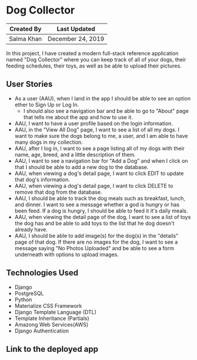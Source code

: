 # Dog Collector

Created By | Last Updated
-----------|--------------
Salma Khan | December 24, 2019

In this project, I have created a modern full-stack reference application named "Dog Collector" where you can keep track of all of your dogs, their feeding schedules, their toys, as well as be able to upload their pictures. 

## User Stories 
* As a user (AAU), when I land in the app I should be able to see an option ether to Sign Up or Log In. 
    * I should also see a navigation bar and be able to go to "About" page that tells me about the app and how to use it.
* AAU, I want to have a user profile based on the login information. 
* AAU,  in the "View All Dog" page, I want  to see a list of all my dogs. I want to make sure the dogs belong to me, a user, and I am able to have many dogs in my collection. 
* AAU, after I log in, I want to see a page listing all of my dogs with their name, age, breed, and a little description of them.
* AAU, I want to see a navigation bar for "Add a Dog" and when I click on that I should be able to add a new dog to the database. 
* AAU, when viewing a dog's detail page, I want to click EDIT to update that dog's information.
* AAU, when viewing a dog's detail page, I want to click DELETE to remove that dog from the database. 
* AAU, I should be able to track the dog meals such as breakfast, lunch, and dinner. I want to see a message whether a god is hungry or has been feed. If a dog is hungry, I should be able to feed it it's daily meals.  
* AAU, when viewing the detail page of the dog, I want to see a list of toys the dog has and be able to add toys to the list that he dog doesn't already have. 
* AAU, I should be able to add image(s) for the dog(s) in the "details" page of that dog. If there are no images for the dog, I want to see a message saying "No Photos Uploaded" and be able to see a form underneath with options to upload images. 


## Technologies Used
* Django
* PostgreSQL 
* Python 
* Materialize CSS Framework 
* Django Template Language (DTL)
* Template Inheritance (Partials)
* Amazong Web Services(AWS)
* Django Authentication 

## Link to the deployed app 
